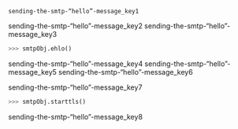```ngMeta
sending-the-smtp-“hello”-message_key1
```

sending-the-smtp-“hello”-message_key2
sending-the-smtp-“hello”-message_key3


```python
>>> smtpObj.ehlo()
```
sending-the-smtp-“hello”-message_key4
sending-the-smtp-“hello”-message_key5
sending-the-smtp-“hello”-message_key6


sending-the-smtp-“hello”-message_key7


```python
>>> smtpObj.starttls()
```
sending-the-smtp-“hello”-message_key8
